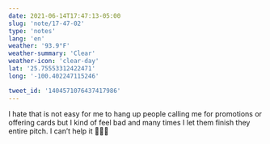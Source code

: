 ```yaml
---
date: 2021-06-14T17:47:13-05:00
slug: 'note/17-47-02'
type: 'notes'
lang: 'en'
weather: '93.9°F'
weather-summary: 'Clear'
weather-icon: 'clear-day'
lat: '25.75553312422471'
long: '-100.402247115246'

tweet_id: '1404571076437417986'
---
```

I hate that is not easy for me to hang up people calling me for promotions or offering cards but I kind of feel bad and many times I let them finish they entire pitch. I can’t help it 🤦🏻‍♂️